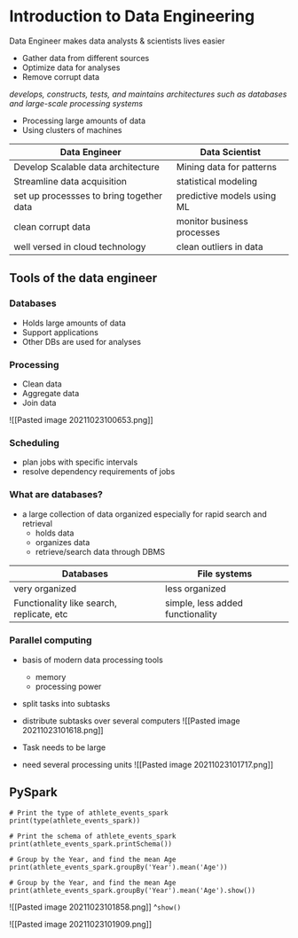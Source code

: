 # Introduction to Data Engineering
Data Engineer makes data analysts & scientists lives easier

-   Gather data from different sources
-   Optimize data for analyses
-   Remove corrupt data

*develops, constructs, tests, and maintains architectures such as databases and large-scale processing systems*

-   Processing large amounts of data
-   Using clusters of machines

| Data Engineer                            | Data Scientist             |
| ---------------------------------------- | -------------------------- |
| Develop Scalable data architecture       | Mining data for patterns   |
| Streamline data acquisition              | statistical modeling       |
| set up processses to bring together data | predictive models using ML |
| clean corrupt data                       | monitor business processes |
| well versed in cloud technology          | clean outliers in data     |

## Tools of the data engineer
###   Databases
-   Holds large amounts of data
-   Support applications
-   Other DBs are used for analyses

###  Processing
-   Clean data
-   Aggregate data
-   Join data

![[Pasted image 20211023100653.png]]

### Scheduling
- plan jobs with specific intervals
- resolve dependency requirements of jobs

### What are databases?
- a large collection of data organized especially for rapid search and retrieval
    - holds data
    - organizes data
    - retrieve/search data through DBMS

| Databases                                 | File systems                     |
| ----------------------------------------- | -------------------------------- |
| very organized                            | less organized                   |
| Functionality like search, replicate, etc | simple, less added functionality |

### Parallel computing
- basis of modern data processing tools
    - memory
    - processing power
- split tasks into subtasks
- distribute subtasks over several computers
![[Pasted image 20211023101618.png]]

- Task needs to be large
- need several processing units
![[Pasted image 20211023101717.png]]

## PySpark
```
# Print the type of athlete_events_spark
print(type(athlete_events_spark))

# Print the schema of athlete_events_spark
print(athlete_events_spark.printSchema())

# Group by the Year, and find the mean Age
print(athlete_events_spark.groupBy('Year').mean('Age'))

# Group by the Year, and find the mean Age
print(athlete_events_spark.groupBy('Year').mean('Age').show())
```

![[Pasted image 20211023101858.png]]
^`show()`

![[Pasted image 20211023101909.png]]

